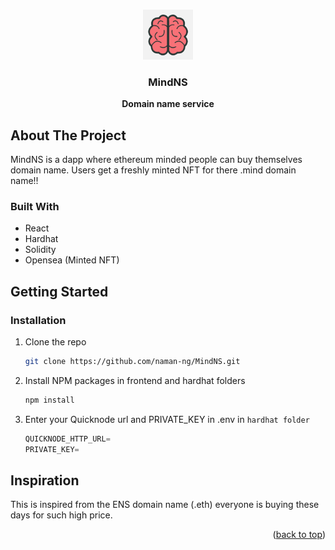 <a name="readme-top"></a>

<!-- PROJECT LOGO -->
<br />
<div align="center">
    <img src="images/logo.png" alt="Logo" width="80" height="80">

<h3 align="center">MindNS</h3>

  <p align="center">
   <strong> Domain name service </strong>
  </p>
</div>

<!-- TABLE OF CONTENTS -->

<!-- ABOUT THE PROJECT -->

## About The Project

MindNS is a dapp where ethereum minded people can buy themselves domain name. Users get a freshly minted NFT for there .mind domain name!!

### Built With

-   React
-   Hardhat
-   Solidity
-   Opensea (Minted NFT)

## Getting Started

### Installation

1. Clone the repo
    ```sh
    git clone https://github.com/naman-ng/MindNS.git
    ```
2. Install NPM packages in frontend and hardhat folders
    ```sh
    npm install
    ```
3. Enter your Quicknode url and PRIVATE_KEY in .env in `hardhat folder`
    ```js
    QUICKNODE_HTTP_URL=
    PRIVATE_KEY=
    ```

## Inspiration

This is inspired from the ENS domain name (.eth) everyone is buying these days for such high price.

<p align="right">(<a href="#readme-top">back to top</a>)</p>

<!-- ROADMAP -->

<!-- MARKDOWN LINKS & IMAGES -->
<!-- https://www.markdownguide.org/basic-syntax/#reference-style-links -->

[contributors-shield]: https://img.shields.io/github/contributors/naman-ng/MindNS.svg?style=for-the-badge
[contributors-url]: https://github.com/naman-ng/MindNS/graphs/contributors
[forks-shield]: https://img.shields.io/github/forks/naman-ng/MindNS.svg?style=for-the-badge
[forks-url]: https://github.com/naman-ng/MindNS/network/members
[stars-shield]: https://img.shields.io/github/stars/naman-ng/MindNS.svg?style=for-the-badge
[stars-url]: https://github.com/naman-ng/MindNS/stargazers
[issues-shield]: https://img.shields.io/github/issues/naman-ng/MindNS.svg?style=for-the-badge
[issues-url]: https://github.com/naman-ng/MindNS/issues
[license-shield]: https://img.shields.io/github/license/naman-ng/MindNS.svg?style=for-the-badge
[license-url]: https://github.com/naman-ng/MindNS/blob/master/LICENSE.txt
[linkedin-shield]: https://img.shields.io/badge/-LinkedIn-black.svg?style=for-the-badge&logo=linkedin&colorB=555
[linkedin-url]: https://linkedin.com/in/namn-grg
[product-screenshot]: images/screenshot.png
[next.js]: https://img.shields.io/badge/next.js-000000?style=for-the-badge&logo=nextdotjs&logoColor=white
[next-url]: https://nextjs.org/
[react.js]: https://img.shields.io/badge/React-20232A?style=for-the-badge&logo=react&logoColor=61DAFB
[react-url]: https://reactjs.org/
[vue.js]: https://img.shields.io/badge/Vue.js-35495E?style=for-the-badge&logo=vuedotjs&logoColor=4FC08D
[vue-url]: https://vuejs.org/
[angular.io]: https://img.shields.io/badge/Angular-DD0031?style=for-the-badge&logo=angular&logoColor=white
[angular-url]: https://angular.io/
[svelte.dev]: https://img.shields.io/badge/Svelte-4A4A55?style=for-the-badge&logo=svelte&logoColor=FF3E00
[svelte-url]: https://svelte.dev/
[laravel.com]: https://img.shields.io/badge/Laravel-FF2D20?style=for-the-badge&logo=laravel&logoColor=white
[laravel-url]: https://laravel.com
[bootstrap.com]: https://img.shields.io/badge/Bootstrap-563D7C?style=for-the-badge&logo=bootstrap&logoColor=white
[bootstrap-url]: https://getbootstrap.com
[jquery.com]: https://img.shields.io/badge/jQuery-0769AD?style=for-the-badge&logo=jquery&logoColor=white
[jquery-url]: https://jquery.com
